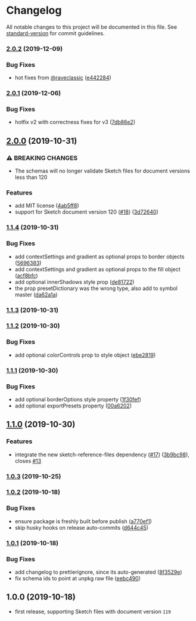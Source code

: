 # Changelog

All notable changes to this project will be documented in this file. See [standard-version](https://github.com/conventional-changelog/standard-version) for commit guidelines.

### [2.0.2](https://github.com/sketch-hq/sketch-file-format/compare/v2.0.0...v2.0.2) (2019-12-09)


### Bug Fixes

* hot fixes from [@raveclassic](https://github.com/raveclassic) ([e442284](https://github.com/sketch-hq/sketch-file-format/commit/e442284707608bd842ab506241c317fab68fe98f))

### [2.0.1](https://github.com/sketch-hq/sketch-file-format/compare/v2.0.0...v2.0.1) (2019-12-06)


### Bug Fixes

* hotfix v2 with correctness fixes for v3 ([7db86e2](https://github.com/sketch-hq/sketch-file-format/commit/7db86e2269549003118a4e7827573c8e5b1016c9))

## [2.0.0](https://github.com/sketch-hq/sketch-file-format/compare/v1.1.4...v2.0.0) (2019-10-31)


### ⚠ BREAKING CHANGES

* The schemas will no longer validate Sketch files for document versions less than 120

### Features

* add MIT license ([4ab5ff8](https://github.com/sketch-hq/sketch-file-format/commit/4ab5ff82e417077ffc06416312bbe1e8e3214c3d))
* support for Sketch document version 120 ([#18](https://github.com/sketch-hq/sketch-file-format/issues/18)) ([3d72640](https://github.com/sketch-hq/sketch-file-format/commit/3d726406bfe6a3c2a5803213cc3c6cbe906f29ff))

### [1.1.4](https://github.com/sketch-hq/sketch-file-format/compare/v1.1.3...v1.1.4) (2019-10-31)


### Bug Fixes

* add contextSettings and gradient as optional props to border objects ([5696383](https://github.com/sketch-hq/sketch-file-format/commit/569638390f5002447670ecb9342e624ec6d03223))
* add contextSettings and gradient as optional props to the fill object ([acf8bfc](https://github.com/sketch-hq/sketch-file-format/commit/acf8bfc6a2ae210179049a038842a0d879e21d10))
* add optional innerShadows style prop ([de81722](https://github.com/sketch-hq/sketch-file-format/commit/de8172260d331fc5e16df5ec186d44a53997ee69))
* the prop presetDictionary was the wrong type, also add to symbol master ([da62a1a](https://github.com/sketch-hq/sketch-file-format/commit/da62a1aee46b344f73272ead1d675d6564c95a7d))

### [1.1.3](https://github.com/sketch-hq/sketch-file-format/compare/v1.1.2...v1.1.3) (2019-10-31)

### [1.1.2](https://github.com/sketch-hq/sketch-file-format/compare/v1.1.1...v1.1.2) (2019-10-30)


### Bug Fixes

* add optional colorControls prop to style object ([ebe2819](https://github.com/sketch-hq/sketch-file-format/commit/ebe28199df54445ac8e7ecb87319fa3d5cf71f6a))

### [1.1.1](https://github.com/sketch-hq/sketch-file-format/compare/v1.1.0...v1.1.1) (2019-10-30)


### Bug Fixes

* add optional borderOptions style property ([1f30fef](https://github.com/sketch-hq/sketch-file-format/commit/1f30fef7d550bd9feb96ffb49bd8de21b8111a46))
* add optional exportPresets property ([00a6202](https://github.com/sketch-hq/sketch-file-format/commit/00a62022806ed6da0ba5aec3cf5454ade0a7dbac))

## [1.1.0](https://github.com/sketch-hq/sketch-file-format/compare/v1.0.3...v1.1.0) (2019-10-30)


### Features

* integrate the new sketch-reference-files dependency ([#17](https://github.com/sketch-hq/sketch-file-format/issues/17)) ([3b9bc98](https://github.com/sketch-hq/sketch-file-format/commit/3b9bc9891092ca63ae94d17ada9811908ac53d49)), closes [#13](https://github.com/sketch-hq/sketch-file-format/issues/13)

### [1.0.3](https://github.com/sketch-hq/sketch-file-format/compare/v1.0.2...v1.0.3) (2019-10-25)

### [1.0.2](https://github.com/sketch-hq/sketch-file-format/compare/v1.0.1...v1.0.2) (2019-10-18)


### Bug Fixes

* ensure package is freshly built before publish ([a770ef1](https://github.com/sketch-hq/sketch-file-format/commit/a770ef1117c6c61b082b865c780e3b9002a3b043))
* skip husky hooks on release auto-commits ([d644c45](https://github.com/sketch-hq/sketch-file-format/commit/d644c45f8a100291c87a1b1a0fdd2ca99935d429))

### [1.0.1](https://github.com/sketch-hq/sketch-file-format/compare/v1.0.0...v1.0.1) (2019-10-18)


### Bug Fixes

* add changelog to prettierignore, since its auto-generated ([8f3529e](https://github.com/sketch-hq/sketch-file-format/commit/8f3529e857fe76a5ba294291cdba08a34cab83ff))
* fix schema ids to point at unpkg raw file ([eebc490](https://github.com/sketch-hq/sketch-file-format/commit/eebc490adc7b8c8df468d33141a99393d083d8bd))

## 1.0.0 (2019-10-18)

* first release, supporting Sketch files with document version `119`